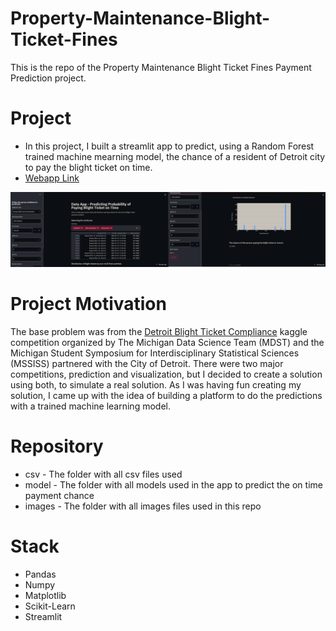 # Property-Maintenance-Blight-Ticket-Fines
 
This is the repo of the Property Maintenance Blight Ticket Fines Payment Prediction project.
 
# Project
- In this project, I built a streamlit app to predict, using a Random Forest trained machine mearning model, the chance of a resident of Detroit city to pay the blight ticket on time.
- [Webapp Link](https://share.streamlit.io/henriqueumeda/property-maintenance-blight-ticket-fines/main/app.py)

<p align="center">
  <img  src="images/streamlit-app.png">
</p>

# Project Motivation

The base problem was from the [Detroit Blight Ticket Compliance](https://www.kaggle.com/c/detroit-blight-ticket-compliance/overview) kaggle competition organized by The Michigan Data Science Team (MDST) and the Michigan Student Symposium for Interdisciplinary Statistical Sciences (MSSISS) partnered with the City of Detroit. There were two major competitions, prediction and visualization, but I decided to create a solution using both, to simulate a real solution. As I was having fun creating my solution, I came up with the idea of building a platform to do the predictions with a trained machine learning model. 

# Repository
- csv - The folder with all csv files used
- model - The folder with all models used in the app to predict the on time payment chance
- images - The folder with all images files used in this repo


# Stack 
- Pandas
- Numpy
- Matplotlib
- Scikit-Learn
- Streamlit
